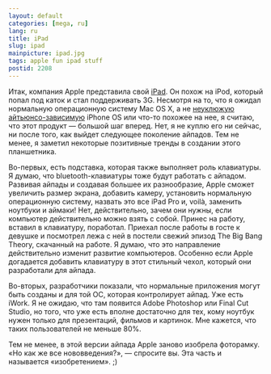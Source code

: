 ```yaml
---
layout: default
categories: [mega, ru]
lang: ru
title: iPad
slug: ipad
mainpicture: ipad.jpg
tags: apple fun ipad stuff 
postid: 2208
---
```



Итак, компания Apple представила свой <a href="http://www.apple.com/ipad/">iPad</a>. Он похож на iPod, который попал под каток и стал поддерживать 3G. Несмотря на то, что я ожидал нормальную операционную систему Mac OS X, а не <a href="/mega/ru/how-do-i-live-without-a-compass-in-my-phone/">неуклюжую айтьюнсо-зависимую</a> iPhone OS или что-то похожее на нее, я считаю, что этот продукт — большой шаг вперед. Нет, я не куплю его ни сейчас, ни после того, как выйдет следующее поколение айпадов. Тем не менее, я заметил некоторые позитивные тренды в создании этого планшетника.<!--more-->

Во-первых, есть подставка, которая также выполняет роль клавиатуры. Я думаю, что bluetooth-клавиатуры тоже будут работать с айпадом. Развивая айпады и создавая большее их разнообразие, Apple сможет увеличить размер экрана, добавить камеру, установить нормальную операционную систему, назвать это все iPad Pro и, voilà, заменить ноутбуки и аймаки! Нет, действительно, зачем они нужны, если компьютер действительно можно взять с собой. Принес на работу, вставил в клавиатуру, поработал. Приехал после работы в госте к девушке и посмотрел лежа с ней в постели свежий эпизод The Big Bang Theory, скачанный на работе. Я думаю, что это направление действительно изменит развитие компьютеров. Особенно если Apple догадается добавить клавиатуру в этот стильный чехол, который они разработали для айпада.

Во-вторых, разработчики показали, что нормальные приложения могут быть созданы и для той ОС, которая контролирует айпад. Уже есть iWork. Я не ожидаю, что там появится Adobe Photoshop или Final Cut Studio, но того, что уже есть вполне достаточно для тех, кому ноутбук нужен только для презентаций, фильмов и картинок. Мне кажется, что таких пользователей не меньше 80%.

Тем не менее, в этой версии айпада Apple заново изобрела фоторамку. «Но как же все нововведения?», — спросите вы. Эта часть и называется «изобретением». ;)